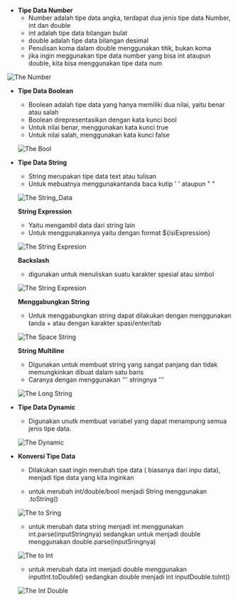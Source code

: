 - **Tipe Data Number**
  - Number adalah tipe data angka, terdapat dua jenis tipe data Number, int dan double
  - int adalah tipe data bilangan bulat
  - double adalah tipe data bilangan desimal
  - Penulisan koma dalam double menggunakan titik, bukan koma
  * jika ingin meggunakan tipe data number yang bisa int ataupun double, kita bisa menggunakan tipe data num

![The Number](images/number.png)

- **Tipe Data Boolean**

  - Boolean adalah tipe data yang hanya memiliki dua nilai, yaitu benar atau salah
  - Boolean direpresentasikan dengan kata kunci bool
  - Untuk nilai benar, menggunakan kata kunci true
  - Untuk nilai salah, menggunakan kata kunci false

  ![The Bool](images/boolean.png)

* **Tipe Data String**

  - String merupakan tipe data text atau tulisan
  - Untuk mebuatnya menggunakantanda baca kutip ' ' ataupun " "

  ![The String_Data](images/string.png)

  **String Expression**

  - Yaitu mengambil data dari string lain
  - Untuk menggunakannya yaitu dengan format ${isiExpression}

  ![The String Expresion](images/expression.png)

  **Backslash**

  - digunakan untuk menuliskan suatu karakter spesial atau simbol

  ![The String Expresion](images/character.png)

  **Menggabungkan String**

  - Untuk menggabungkan string dapat dilakukan dengan menggunakan tanda + atau dengan karakter spasi/enter/tab

  ![The Space String](images/string_space.png)

  **String Multiline**

  - Digunakan untuk membuat string yang sangat panjang dan tidak memungkinkan dibuat dalam satu baris

  * Caranya dengan menggunakan ''' stringnya '''

  ![The Long String](images/long_string.png)

* **Tipe Data Dynamic**

  - Digunakan unutk membuat variabel yang dapat menampung semua jenis tipe data.

  ![The Dynamic](images/dynamic.png)

* **Konversi Tipe Data**

  - Dilakukan saat ingin merubah tipe data ( biasanya dari inpu data), menjadi tipe data yang kita inginkan

  - untuk merubah int/double/bool menjadi String menggunakan .toString()

  ![The to Sring](images/toString.png)

  - untuk merubah data string menjadi int menggunakan int.parse(inputStringnya) sedangkan untuk menjadi double menggunakan double.parse(inputSringnya)

  ![The to Int](images/toInt.png)

  - untuk merubah data int menjadi double menggunakan inputInt.toDouble() sedangkan double menjadi int inputDouble.toInt()

  ![The Int Double](images/intToDouble.png)
